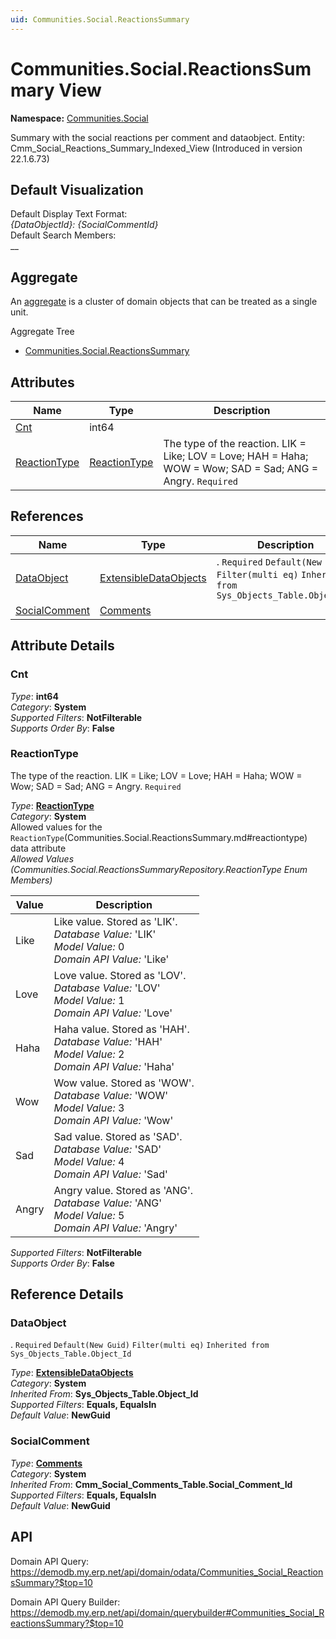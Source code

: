 ```yaml
---
uid: Communities.Social.ReactionsSummary
---
```

# Communities.Social.ReactionsSummary View

**Namespace:** [Communities.Social](Communities.Social.md)  

Summary with the social reactions per comment and dataobject. Entity: Cmm_Social_Reactions_Summary_Indexed_View (Introduced in version 22.1.6.73)

## Default Visualization
Default Display Text Format:  
_{DataObjectId}: {SocialCommentId}_  
Default Search Members:  
__  

## Aggregate
An [aggregate](https://docs.erp.net/tech/advanced/concepts/aggregates.html) is a cluster of domain objects that can be treated as a single unit.  

Aggregate Tree  
* [Communities.Social.ReactionsSummary](Communities.Social.ReactionsSummary.md)  

## Attributes

| Name | Type | Description |
| ---- | ---- | --- |
| [Cnt](Communities.Social.ReactionsSummary.md#cnt) | int64 |  
| [ReactionType](Communities.Social.ReactionsSummary.md#reactiontype) | [ReactionType](Communities.Social.ReactionsSummary.md#reactiontype) | The type of the reaction. LIK = Like; LOV = Love; HAH = Haha; WOW = Wow; SAD = Sad; ANG = Angry. `Required` 

## References

| Name | Type | Description |
| ---- | ---- | --- |
| [DataObject](Communities.Social.ReactionsSummary.md#dataobject) | [ExtensibleDataObjects](Systems.Core.ExtensibleDataObjects.md) | . `Required` `Default(New Guid)` `Filter(multi eq)` `Inherited from Sys_Objects_Table.Object_Id` |
| [SocialComment](Communities.Social.ReactionsSummary.md#socialcomment) | [Comments](Communities.Social.Comments.md) |  |


## Attribute Details

### Cnt

_Type_: **int64**  
_Category_: **System**  
_Supported Filters_: **NotFilterable**  
_Supports Order By_: **False**  

### ReactionType

The type of the reaction. LIK = Like; LOV = Love; HAH = Haha; WOW = Wow; SAD = Sad; ANG = Angry. `Required`

_Type_: **[ReactionType](Communities.Social.ReactionsSummary.md#reactiontype)**  
_Category_: **System**  
Allowed values for the `ReactionType`(Communities.Social.ReactionsSummary.md#reactiontype) data attribute  
_Allowed Values (Communities.Social.ReactionsSummaryRepository.ReactionType Enum Members)_  

| Value | Description |
| ---- | --- |
| Like | Like value. Stored as 'LIK'. <br /> _Database Value:_ 'LIK' <br /> _Model Value:_ 0 <br /> _Domain API Value:_ 'Like' |
| Love | Love value. Stored as 'LOV'. <br /> _Database Value:_ 'LOV' <br /> _Model Value:_ 1 <br /> _Domain API Value:_ 'Love' |
| Haha | Haha value. Stored as 'HAH'. <br /> _Database Value:_ 'HAH' <br /> _Model Value:_ 2 <br /> _Domain API Value:_ 'Haha' |
| Wow | Wow value. Stored as 'WOW'. <br /> _Database Value:_ 'WOW' <br /> _Model Value:_ 3 <br /> _Domain API Value:_ 'Wow' |
| Sad | Sad value. Stored as 'SAD'. <br /> _Database Value:_ 'SAD' <br /> _Model Value:_ 4 <br /> _Domain API Value:_ 'Sad' |
| Angry | Angry value. Stored as 'ANG'. <br /> _Database Value:_ 'ANG' <br /> _Model Value:_ 5 <br /> _Domain API Value:_ 'Angry' |

_Supported Filters_: **NotFilterable**  
_Supports Order By_: **False**  


## Reference Details

### DataObject

. `Required` `Default(New Guid)` `Filter(multi eq)` `Inherited from Sys_Objects_Table.Object_Id`

_Type_: **[ExtensibleDataObjects](Systems.Core.ExtensibleDataObjects.md)**  
_Category_: **System**  
_Inherited From_: **Sys_Objects_Table.Object_Id**  
_Supported Filters_: **Equals, EqualsIn**  
_Default Value_: **NewGuid**  

### SocialComment

_Type_: **[Comments](Communities.Social.Comments.md)**  
_Category_: **System**  
_Inherited From_: **Cmm_Social_Comments_Table.Social_Comment_Id**  
_Supported Filters_: **Equals, EqualsIn**  
_Default Value_: **NewGuid**  


## API

Domain API Query:
<https://demodb.my.erp.net/api/domain/odata/Communities_Social_ReactionsSummary?$top=10>

Domain API Query Builder:
<https://demodb.my.erp.net/api/domain/querybuilder#Communities_Social_ReactionsSummary?$top=10>

